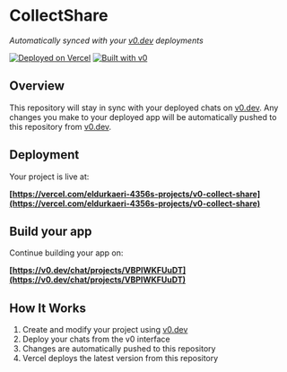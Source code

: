 # CollectShare

*Automatically synced with your [v0.dev](https://v0.dev) deployments*

[![Deployed on Vercel](https://img.shields.io/badge/Deployed%20on-Vercel-black?style=for-the-badge&logo=vercel)](https://vercel.com/eldurkaeri-4356s-projects/v0-collect-share)
[![Built with v0](https://img.shields.io/badge/Built%20with-v0.dev-black?style=for-the-badge)](https://v0.dev/chat/projects/VBPIWKFUuDT)

## Overview

This repository will stay in sync with your deployed chats on [v0.dev](https://v0.dev).
Any changes you make to your deployed app will be automatically pushed to this repository from [v0.dev](https://v0.dev).

## Deployment

Your project is live at:

**[https://vercel.com/eldurkaeri-4356s-projects/v0-collect-share](https://vercel.com/eldurkaeri-4356s-projects/v0-collect-share)**

## Build your app

Continue building your app on:

**[https://v0.dev/chat/projects/VBPIWKFUuDT](https://v0.dev/chat/projects/VBPIWKFUuDT)**

## How It Works

1. Create and modify your project using [v0.dev](https://v0.dev)
2. Deploy your chats from the v0 interface
3. Changes are automatically pushed to this repository
4. Vercel deploys the latest version from this repository